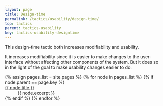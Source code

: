 ```yaml
---
layout: page
title: Design-time
permalink: /tactics/usability/design-time/
top: tactics
parent: tactics-usability
key: tactics-usability-designtime
---
```


This design-time tactic both increases modifiability and usability.

It increases modifiability since it is easier to make changes to the user-interface without affecting other components of the system. But it does so
in the light of the goal to make usability changes easier to do.

<dl>
{% assign pages_list = site.pages %}
{% for node in pages_list %}
    {% if node.parent == page.key %}
        <dt>
            <a href="{{ node.url | relative_url }}">{{ node.title }}</a>
        </dt>
        <dd>{{ node.excerpt }}</dd>
    {% endif %}
{% endfor %}
</dl>
